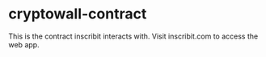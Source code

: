 # cryptowall-contract
This is the contract inscribit interacts with. Visit inscribit.com to access the web app.
